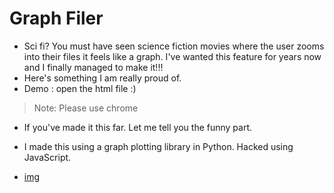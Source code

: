 # Graph Filer
- Sci fi? You must have seen science fiction movies where the user zooms into their files it feels like a graph. I've wanted this feature for years now and I finally managed to make it!!!
- Here's something I am really proud of.
- Demo : open the html file :)
> Note: Please use chrome

- If you've made it this far. Let me tell you the funny part.
- I made this using a graph plotting library in Python. Hacked using JavaScript.

- [img](vid.mp4)
